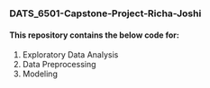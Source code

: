 ### DATS_6501-Capstone-Project-Richa-Joshi

#### This repository contains the below code for:

1. Exploratory Data Analysis
2. Data Preprocessing
3. Modeling


